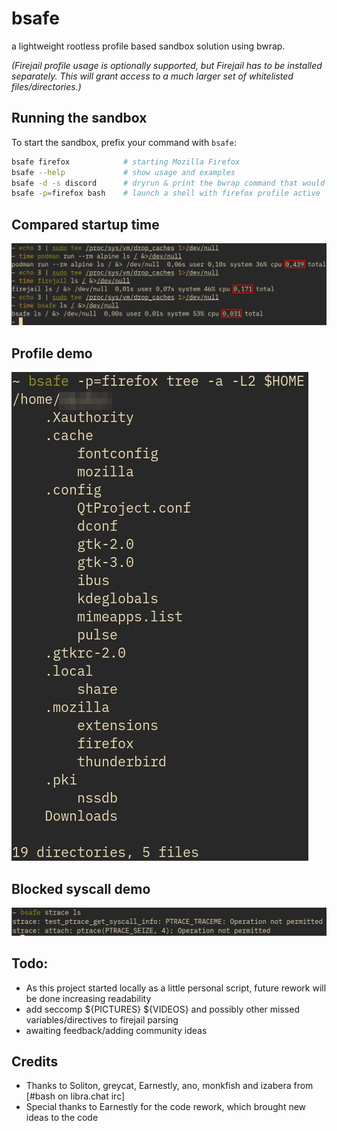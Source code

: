 # bsafe

a lightweight rootless profile based sandbox solution using bwrap.

*(Firejail profile usage is optionally supported, but Firejail has to be installed separately. This will grant access to a much larger set of whitelisted files/directories.)*

## Running the sandbox

To start the sandbox, prefix your command with `bsafe`:

```bash
bsafe firefox            # starting Mozilla Firefox
bsafe --help             # show usage and examples
bsafe -d -s discord      # dryrun & print the bwrap command that would be executed starting discord
bsafe -p=firefox bash    # launch a shell with firefox profile active
```

## Compared startup time
![podman firejail and bsafe startup times compared](/assets/images/startuptime.jpg)

## Profile demo
![home folder files visible to sandboxed firefox](/assets/images/profiledemo.jpg)

## Blocked syscall demo
![home folder files visible to sandboxed firefox](/assets/images/seccompdemo.jpg)


## Todo:
- As this project started locally as a little personal script, future rework will be done increasing readability
- add seccomp ${PICTURES} ${VIDEOS} and possibly other missed variables/directives to firejail parsing
- awaiting feedback/adding community ideas

## Credits
- Thanks to Soliton, greycat, Earnestly, ano, monkfish and izabera from [#bash on libra.chat irc]
- Special thanks to Earnestly for the code rework, which brought new ideas to the code
